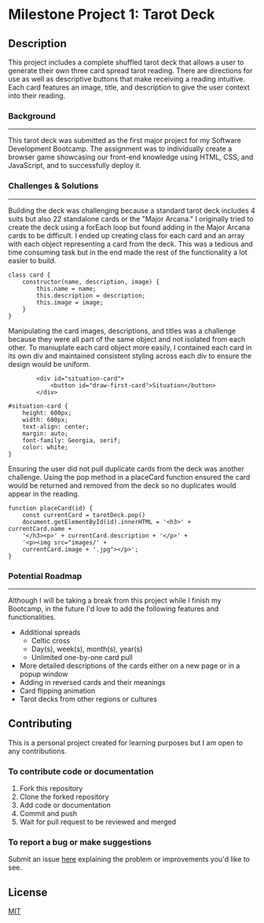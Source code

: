 # Milestone Project 1: Tarot Deck


## Description

This project includes a complete shuffled tarot deck that allows a user to generate their own three card spread tarot reading. There are directions for use as well as descriptive buttons that make receiving a reading intuitive. Each card features an image, title, and description to give the user context into their reading. 

### Background

---

This tarot deck was submitted as the first major project for my Software Development Bootcamp. The assignment was to individually create a browser game showcasing our front-end knowledge using HTML, CSS, and JavaScript, and to successfully deploy it.

### Challenges & Solutions

---

Building the deck was challenging because a standard tarot deck includes 4 suits but also 22 standalone cards or the "Major Arcana." I originally tried to create the deck using a forEach loop but found adding in the Major Arcana cards to be difficult. I ended up creating class for each card and an array with each object representing a card from the deck. This was a tedious and time consuming task but in the end made the rest of the functionality a lot easier to build.

```
class card {
    constructor(name, description, image) {
        this.name = name;
        this.description = description;
        this.image = image;
    }
}
```

Manipulating the card images, descriptions, and titles was a challenge because they were all part of the same object and not isolated from each other. To maniuplate each card object more easily, I contained each card in its own div and maintained consistent styling across each div to ensure the design would be uniform. 

```
        <div id="situation-card">
            <button id="draw-first-card">Situation</button>
        </div>
```

```
#situation-card {
    height: 600px;
    width: 600px;
    text-align: center;
    margin: auto;
    font-family: Georgia, serif;
    color: white;
}
```

Ensuring the user did not pull duplicate cards from the deck was another challenge. Using the pop method in a placeCard function ensured the card would be returned and removed from the deck so no duplicates would appear in the reading. 

```
function placeCard(id) {
    const currentCard = tarotDeck.pop()
    document.getElementById(id).innerHTML = '<h3>' +            currentCard.name +
    '</h3><p>' + currentCard.description + '</p>' +
    '<p><img src="images/' + 
    currentCard.image + '.jpg"></p>';
}
```

### Potential Roadmap

---

Although I will be taking a break from this project while I finish my Bootcamp, in the future I'd love to add the following features and functionalities.

- Additional spreads
    - Celtic cross
    - Day(s), week(s), month(s), year(s)
    - Unlimited one-by-one card pull 
- More detailed descriptions of the cards either on a new page or in a popup window
- Adding in reversed cards and their meanings
- Card flipping animation
- Tarot decks from other regions or cultures


## Contributing

This is a personal project created for learning purposes but I am open to any contributions.

### To contribute code or documentation

1. Fork this repository
2. Clone the forked repository
3. Add code or documentation
4. Commit and push
5. Wait for pull request to be reviewed and merged

### To report a bug or make suggestions

Submit an issue [here](https://github.com/adtweber/Tarot-Deck/issues) explaining the problem or improvements you'd like to see.


## License
[MIT](https://github.com/adtweber/Tarot-Deck/blob/main/LICENSE.txt)


